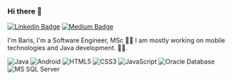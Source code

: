 ### Hi there 👋
 
[![Linkedin Badge](https://img.shields.io/badge/-BarisKarapinar-blue?style=flat-square&logo=Linkedin&logoColor=white&link=https://https://www.linkedin.com/in/baris-karapinar/)](https://www.linkedin.com/in/baris-karapinar/) [![Medium Badge](https://img.shields.io/badge/-@bariskarapinar-03a57a?style=flat-square&labelColor=000000&logo=Medium&link=https://medium.com/@bariskarapinar)](https://medium.com/@bariskarapinar)

I'm Baris, I'm a Software Engineer, MSc 👨‍💻 I am mostly working on mobile technologies and Java development.
🏄‍♂️. 


![Java](http://img.shields.io/badge/-Java-007396?style=flat-square&logo=java&logoColor=ffffff)
![Android](http://img.shields.io/badge/-Android-3DDC84?style=flat-square&logo=android&logoColor=ffffff)
![HTML5](https://img.shields.io/badge/-HTML5-%23E44D27?style=flat-square&logo=html5&logoColor=ffffff)
![CSS3](https://img.shields.io/badge/-CSS3-%231572B6?style=flat-square&logo=css3)
![JavaScript](https://img.shields.io/badge/-JavaScript-%23F7DF1C?style=flat-square&logo=javascript&logoColor=000000&labelColor=%23F7DF1C&color=%23FFCE5A)
![Oracle Database](http://img.shields.io/badge/-Oracle-DD0031?style=flat-square&logo=oracle)
![MS SQL Server](http://img.shields.io/badge/-MS%20SQL%20Server-CC2927?style=flat-square&logo=microsoft-sql-server&logoColor=ffffff)
